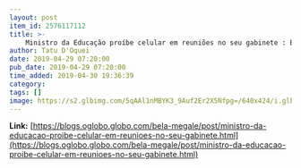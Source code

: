 ```yaml
---
layout: post
item_id: 2576117112
title: >-
    Ministro da Educação proíbe celular em reuniões no seu gabinete : Bela Megale
author: Tatu D'Oquei
date: 2019-04-29 07:20:00
pub_date: 2019-04-29 07:20:00
time_added: 2019-04-30 19:36:39
category: 
tags: []
image: https://s2.glbimg.com/5qAAl1nMBYK3_9Auf2Er2X5Nfpg=/640x424/i.glbimg.com/og/ig/infoglobo1/f/original/2019/04/08/82101490_soc_-_o_novo_ministro_abraham_weintraub.jpg
---
```


**Link:** [https://blogs.oglobo.globo.com/bela-megale/post/ministro-da-educacao-proibe-celular-em-reunioes-no-seu-gabinete.html](https://blogs.oglobo.globo.com/bela-megale/post/ministro-da-educacao-proibe-celular-em-reunioes-no-seu-gabinete.html)

